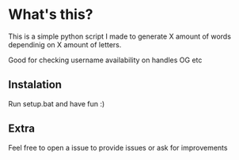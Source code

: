 # What's this?

This is a simple python script I made to generate X amount of words dependinig on X amount of letters.

Good for checking username availability on handles OG etc

## Instalation
Run setup.bat and have fun :)

## Extra

Feel free to open a issue to provide issues or ask for improvements
